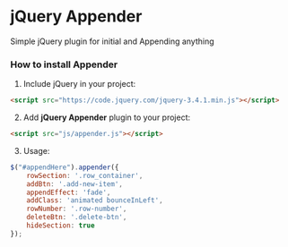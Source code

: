 # jQuery Appender
Simple jQuery plugin for initial and Appending anything

### How to install Appender

1. Include jQuery in your project:
```html
<script src="https://code.jquery.com/jquery-3.4.1.min.js"></script>
```

2. Add **jQuery Appender** plugin to your project:
```html
<script src="js/appender.js"></script>
```  

3. Usage:
```javascript
$("#appendHere").appender({
    rowSection: '.row_container',
    addBtn: '.add-new-item',
    appendEffect: 'fade',
    addClass: 'animated bounceInLeft',
    rowNumber: '.row-number',
    deleteBtn: '.delete-btn',
    hideSection: true
});
```  
